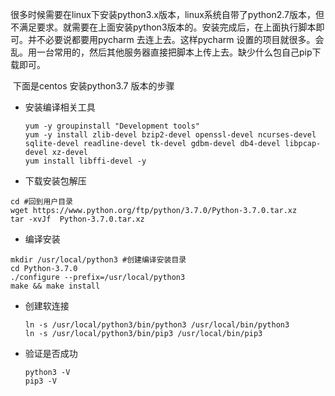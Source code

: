 ​       很多时候需要在linux下安装python3.x版本，linux系统自带了python2.7版本，但不满足要求。就需要在上面安装python3版本的。安装完成后，在上面执行脚本即可。并不必要说都要用pycharm 去连上去。这样pycharm 设置的项目就很多。会乱。用一台常用的，然后其他服务器直接把脚本上传上去。缺少什么包自己pip下载即可。

​        下面是centos 安装python3.7 版本的步骤

+ 安装编译相关工具

  ```shell
  yum -y groupinstall "Development tools"
  yum -y install zlib-devel bzip2-devel openssl-devel ncurses-devel sqlite-devel readline-devel tk-devel gdbm-devel db4-devel libpcap-devel xz-devel
  yum install libffi-devel -y
  ```

+  下载安装包解压

  ```shell
  cd #回到用户目录
  wget https://www.python.org/ftp/python/3.7.0/Python-3.7.0.tar.xz
  tar -xvJf  Python-3.7.0.tar.xz
  ```

+  编译安装

  ```shell
  mkdir /usr/local/python3 #创建编译安装目录
  cd Python-3.7.0
  ./configure --prefix=/usr/local/python3
  make && make install
  ```

+ 创建软连接

  ```shell
  ln -s /usr/local/python3/bin/python3 /usr/local/bin/python3
  ln -s /usr/local/python3/bin/pip3 /usr/local/bin/pip3
  ```

+ 验证是否成功

  ```shell
  python3 -V
  pip3 -V
  ```

  





​        

​          

​        







